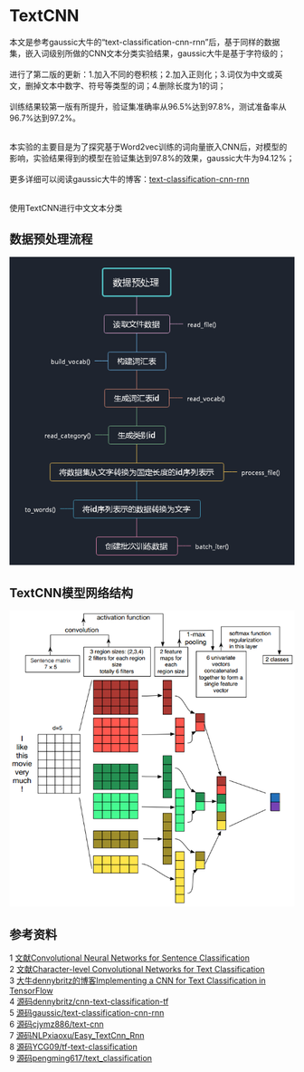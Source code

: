# TextCNN

本文是参考gaussic大牛的“text-classification-cnn-rnn”后，基于同样的数据集，嵌入词级别所做的CNN文本分类实验结果，gaussic大牛是基于字符级的；<br><br>
进行了第二版的更新：1.加入不同的卷积核；2.加入正则化；3.词仅为中文或英文，删掉文本中数字、符号等类型的词；4.删除长度为1的词；<br>
<br>
训练结果较第一版有所提升，验证集准确率从96.5%达到97.8%，测试准备率从96.7%达到97.2%。<br>
<br>


本实验的主要目是为了探究基于Word2vec训练的词向量嵌入CNN后，对模型的影响，实验结果得到的模型在验证集达到97.8%的效果，gaussic大牛为94.12%；<br><br>
更多详细可以阅读gaussic大牛的博客：[text-classification-cnn-rnn](https://github.com/gaussic/text-classification-cnn-rnn)<br><br>

使用TextCNN进行中文文本分类

## 数据预处理流程
![image](https://github.com/xuewengeophysics/xwStudyNLP/blob/master/text_classification/TextCNN/images/%E6%95%B0%E6%8D%AE%E9%A2%84%E5%A4%84%E7%90%86%E6%B5%81%E7%A8%8B.png)

## TextCNN模型网络结构
![image](https://github.com/xuewengeophysics/xwStudyNLP/blob/master/text_classification/TextCNN/images/TextCNN%E6%A8%A1%E5%9E%8B.png)

## 参考资料

1 [文献Convolutional Neural Networks for Sentence Classification](https://arxiv.org/abs/1408.5882)<br>
2 [文献Character-level Convolutional Networks for Text Classification](https://arxiv.org/abs/1509.01626)<br>
3 [大牛dennybritz的博客Implementing a CNN for Text Classification in TensorFlow](http://www.wildml.com/2015/12/implementing-a-cnn-for-text-classification-in-tensorflow/)<br>
4 [源码dennybritz/cnn-text-classification-tf](https://github.com/dennybritz/cnn-text-classification-tf)<br>
5 [源码gaussic/text-classification-cnn-rnn](https://github.com/gaussic/text-classification-cnn-rnn)<br>
6 [源码cjymz886/text-cnn](https://github.com/cjymz886/text-cnn)<br>
7 [源码NLPxiaoxu/Easy_TextCnn_Rnn](https://github.com/NLPxiaoxu/Easy_TextCnn_Rnn)<br>
8 [源码YCG09/tf-text-classification](https://github.com/YCG09/tf-text-classification)<br>
9 [源码pengming617/text_classification](https://github.com/pengming617/text_classification)<br>
